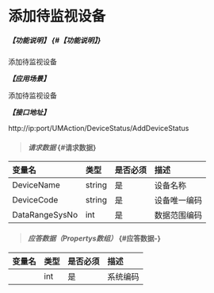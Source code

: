 # 添加待监视设备

##### _【功能说明】_ {#【功能说明】}

添加待监视设备

_**【应用场景】**_

添加待监视设备

_**【接口地址】**_

http://ip:port/UMAction/DeviceStatus/AddDeviceStatus


> #### _请求数据_ {#请求数据}

| 变量名 | 类型 | 是否必须 | 描述 |
| :--- | :--- | :--- | :--- |
| DeviceName| string| 是 | 设备名称 |
| DeviceCode| string| 是 | 设备唯一编码 |
| DataRangeSysNo| int| 是 | 数据范围编码 |

> #### _应答数据（Propertys数组）_ {#应答数据-}

| 变量名 | 类型 | 是否必须 | 描述 |
| :--- | :--- | :--- | :--- |
| | int | 是 | 系统编码 |



